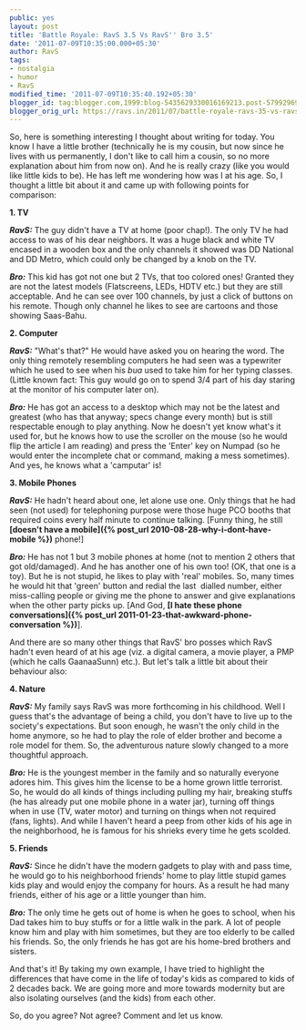 ```yaml
---
public: yes
layout: post
title: 'Battle Royale: RavS 3.5 Vs RavS'' Bro 3.5'
date: '2011-07-09T10:35:00.000+05:30'
author: RavS
tags:
- nostalgia
- humor
- RavS
modified_time: '2011-07-09T10:35:40.192+05:30'
blogger_id: tag:blogger.com,1999:blog-5435629330016169213.post-579929698732688752
blogger_orig_url: https://ravs.in/2011/07/battle-royale-ravs-35-vs-ravs-bro-35.html
---
```


So, here is something interesting I thought about writing for today. You know I have a little brother (technically he is my cousin, but now since he lives with us permanently, I don't like to call him a cousin, so no more explanation about him from now on). And he is really crazy (like you would like little kids to be). He has left me wondering how was I at his age. So, I thought a little bit about it and came up with following points for comparison:

**1. TV**

**_RavS:_** The guy didn't have a TV at home (poor chap!). The only TV he had access to was of his dear neighbors. It was a huge black and white TV encased in a wooden box and the only channels it showed was DD National and DD Metro, which could only be changed by a knob on the TV.

**_Bro:_** This kid has got not one but 2 TVs, that too colored ones! Granted they are not the latest models (Flatscreens, LEDs, HDTV etc.) but they are still acceptable. And he can see over 100 channels, by just a click of buttons on his remote. Though only channel he likes to see are cartoons and those showing Saas-Bahu.

**2. Computer**

**_RavS:_** "What's that?" He would have asked you on hearing the word. The only thing remotely resembling computers he had seen was a typewriter which he used to see when his _bua_ used to take him for her typing classes. (Little known fact: This guy would go on to spend 3/4 part of his day staring at the monitor of his computer later on).

**_Bro:_** He has got an access to a desktop which may not be the latest and greatest (who has that anyway; specs change every month) but is still respectable enough to play anything. Now he doesn't yet know what's it used for, but he knows how to use the scroller on the mouse (so he would flip the article I am reading) and press the 'Enter' key on Numpad (so he would enter the incomplete chat or command, making a mess sometimes). And yes, he knows what a 'camputar' is!

**3. Mobile Phones**

**_RavS:_** He hadn't heard about one, let alone use one. Only things that he had seen (not used) for telephoning purpose were those huge PCO booths that required coins every half minute to continue talking. [Funny thing, he still **[doesn't have a mobile]({% post_url 2010-08-28-why-i-dont-have-mobile %})** phone!]

**_Bro:_** He has not 1 but 3 mobile phones at home (not to mention 2 others that got old/damaged). And he has another one of his own too! (OK, that one is a toy). But he is not stupid, he likes to play with 'real' mobiles. So, many times he would hit that 'green' button and redial the last  dialled number, either miss-calling people or giving me the phone to answer and give explanations when the other party picks up. [And God, **[I hate these phone conversations]({% post_url 2011-01-23-that-awkward-phone-conversation %})**].

And there are so many other things that RavS' bro posses which RavS hadn't even heard of at his age (viz. a digital camera, a movie player, a PMP (which he calls GaanaaSunn) etc.). But let's talk a little bit about their behaviour also:

**4. Nature**

**_RavS:_** My family says RavS was more forthcoming in his childhood. Well I guess that's the advantage of being a child, you don't have to live up to the society's expectations. But soon enough, he wasn't the only child in the home anymore, so he had to play the role of elder brother and become a role model for them. So, the adventurous nature slowly changed to a more thoughtful approach.

**_Bro:_** He is the youngest member in the family and so naturally everyone adores him. This gives him the license to be a home grown little terrorist. So, he would do all kinds of things including pulling my hair, breaking stuffs (he has already put one mobile phone in a water jar), turning off things when in use (TV, water motor) and turning on things when not required (fans, lights). And while I haven't heard a peep from other kids of his age in the neighborhood, he is famous for his shrieks every time he gets scolded.

**5. Friends**

**_RavS:_** Since he didn't have the modern gadgets to play with and pass time, he would go to his neighborhood friends' home to play little stupid games kids play and would enjoy the company for hours. As a result he had many friends, either of his age or a little younger than him.

**_Bro:_** The only time he gets out of home is when he goes to school, when his Dad takes him to buy stuffs or for a little walk in the park. A lot of people know him and play with him sometimes, but they are too elderly to be called his friends. So, the only friends he has got are his home-bred brothers and sisters.

And that's it! By taking my own example, I have tried to highlight the differences that have come in the life of today's kids as compared to kids of 2 decades back. We are going more and more towards modernity but are also isolating ourselves (and the kids) from each other.

So, do you agree? Not agree? Comment and let us know.
